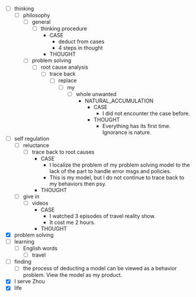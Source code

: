 - [ ] thinking
    - [ ] philosophy
        - [ ] general
            - [ ] thinking procedure
                - CASE
                    - deduct from cases
                    - 4 steps in thought
                - THOUGHT
        - [ ] problem solving
            - [ ] root cause analysis
                - [ ] trace back
                    - [ ] replace
                        - [ ] my
                            - [ ] whole unwanted
                                - NATURAL_ACCUMULATION
                                    - CASE
                                        - I did not encounter the case before.
                                    - THOUGHT
                                        - Everything has its first time. Ignorance is nature.
- [ ] self regulation
    - [ ] reluctance
        - [ ] trace back to root causes
            - CASE
                - I localize the problem of my problem solving model to the lack of the part to handle error msgs and policies.
                - This is my model, but I do not continue to trace back to my behaviors then psy.
            - THOUGHT
    - [ ] give in
        - [ ] videos
            - CASE
                - I watched 3 episodes of travel reality show.
                - It cost me 2 hours.
            - THOUGHT
- [x] problem solving
- [ ] learning
    - [ ] English words
        - [ ] travel
- [ ] finding
    - [ ] the process of deducting a model can be viewed as a behavior problem. View the model as my product.
- [x] I serve Zhou
- [x] life